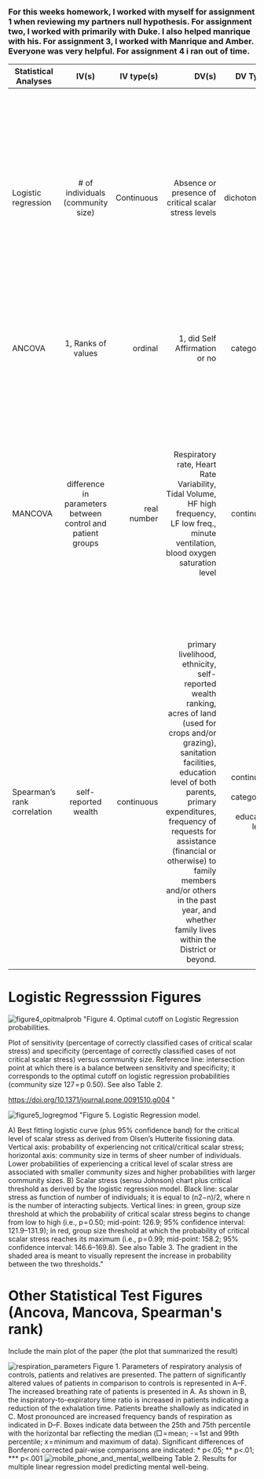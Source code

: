 ### For this weeks homework, I worked with myself for assignment 1 when reviewing my partners null hypothesis. For assignment two, I worked with primarily with Duke. I also helped manrique with his. For assignment 3, I worked with Manrique and Amber. Everyone was very helpful. For assignment 4 i ran out of time. 

|  **Statistical Analyses**     | **IV(s)**         | **IV type(s)** | **DV(s)**       | **DV Types**  | **Control Var.** |**Q to be answered**|**H0**      | **alpha** |**Link to paper**|
| ------------- |:-------------:| ----------:|------------:|----------:|-------------:|---------------:|-------:|------:|------------:|
| Logistic regression |# of individuals (community size)| Continuous |Absence or presence of critical scalar stress levels|dichotomous| Hutterties of North America(control group|What is the relationship btw. community size + scalar stress levels in archaelogical communites when size can be estimated? Is there a theshhold of community size that there is a higher propability of a critical scalar stress levels?|test group(s) scalar stress level threshold <= control group scalar stress level threshold| 0.05|https://journals.plos.org/plosone/article?id=10.1371/journal.pone.0091510#s4 |
ANCOVA	| 1, Ranks of values | ordinal | 1, did Self Affirmation or no| categorical | 1, age | continuous (could also be categorical) | 	Do participants in self-affirmation rak  value significantly higher than control group | Ranks test groups <= Ranks control group | 0.05 | [Self-Affirmation Improves Problem-Solving under Stress](http://journals.plos.org/plosone/article?id=10.1371/journal.pone.0062593) |
MANCOVA  |difference in parameters between control and patient groups|real number|Respiratory rate, Heart Rate Variability, Tidal Volume, HF high frequency, LF low freq., minute ventilation, blood oxygen saturation level|continuous|sickness indicator|categorical|are there differences for respiratory parameters (breathing rate, rapid shallow breathing index, minute volume, ratio of inspiration and exhalation, RMMSDResp, LFResp, MFResp, HFResp, VHF1Resp, tidal volume, RMMSDTV, LFTV, HFTV) between all three groups?|$$H_0: parameter_{control} = parameter_{patient}$$|0.001|[The Phrenic Component of Acute Schizophrenia – A Name and Its Physiological Reality](https://journals.plos.org/plosone/article?id=10.1371/journal.pone.0033459)
Spearman’s rank correlation  |self-reported wealth|continuous|primary livelihood, ethnicity, self-reported wealth ranking, acres of land (used for crops and/or grazing), sanitation facilities, education level of both parents, primary expenditures, frequency of requests for assistance (financial or otherwise) to family members and/or others in the past year, and whether family lives within the District or beyond.|continuous and categorical (e.g. education level)|mobile phone ownership|indicator variable (categorical)|self-reported wealth was significantly, positively correlated with other indicators of wealth|$$H_0: \rho = 0 $$ | p \sim 0.013 | [Mobile Phones and Mental Well-Being: Initial Evidence Suggesting the Importance of Staying Connected to Family in Rural, Remote Communities in Uganda](https://journals.plos.org/plosone/article?id=10.1371/journal.pone.0169819)
||||||||


# Logistic Regresssion Figures

![figure4_opitmalprob](https://user-images.githubusercontent.com/41444592/47115682-51a61400-d22d-11e8-9a38-aa720bb3ce87.png)
"Figure 4. Optimal cutoff on Logistic Regression probabilities.

Plot of sensitivity (percentage of correctly classified cases of critical scalar stress) and specificity (percentage of correctly classified cases of not critical scalar stress) versus community size. Reference line: intersection point at which there is a balance between sensitivity and specificity; it corresponds to the optimal cutoff on logistic regression probabilities (community size 127 = p 0.50). See also Table 2.

https://doi.org/10.1371/journal.pone.0091510.g004 "

![figure5_logregmod](https://user-images.githubusercontent.com/41444592/47115685-536fd780-d22d-11e8-806b-07b66c1777a5.png)
"Figure 5. Logistic Regression model.

A) Best fitting logistic curve (plus 95% confidence band) for the critical level of scalar stress as derived from Olsen’s Hutterite fissioning data. Vertical axis: probability of experiencing not critical/critical scalar stress; horizontal axis: community size in terms of sheer number of individuals. Lower probabilities of experiencing a critical level of scalar stress are associated with smaller community sizes and higher probabilities with larger community sizes. B) Scalar stress (sensu Johnson) chart plus critical threshold as derived by the logistic regression model. Black line: scalar stress as function of number of individuals; it is equal to (n2−n)/2, where n is the number of interacting subjects. Vertical lines: in green, group size threshold at which the probability of critical scalar stress begins to change from low to high (i.e., p = 0.50; mid-point: 126.9; 95% confidence interval: 121.9–131.9); in red, group size threshold at which the probability of critical scalar stress reaches its maximum (i.e., p = 0.99; mid-point: 158.2; 95% confidence interval: 146.6–169.8). See also Table 3. The gradient in the shaded area is meant to visually represent the increase in probability between the two thresholds."


# Other Statistical Test Figures (Ancova, Mancova, Spearman's rank)
  
Include the main plot of the paper (the plot that summarized the result)

![respiration_parameters](https://user-images.githubusercontent.com/41444592/47116279-2d4b3700-d22f-11e8-9ab6-e1103919eb10.png)
Figure 1. Parameters of respiratory analysis of controls, patients and relatives are presented.
The pattern of significantly altered values of patients in comparison to controls is represented in A–F. The increased breathing rate of patients is presented in A. As shown in B, the inspiratory-to-expiratory time ratio is increased in patients indicating a reduction of the exhalation time. Patients breathe shallowly as indicated in C. Most pronounced are increased frequency bands of respiration as indicated in D–F. Boxes indicate data between the 25th and 75th percentile with the horizontal bar reflecting the median (□ = mean; - = 1st and 99th percentile; x = minimum and maximum of data). Significant differences of Bonferoni corrected pair-wise comparisons are indicated: * p<.05; ** p<.01; *** p<.001
![mobile_phone_and_mental_wellbeing](https://user-images.githubusercontent.com/41444592/47116281-2fad9100-d22f-11e8-8c1d-1ee8dc09a554.png)
Table 2. Results for multiple linear regression model predicting mental well-being.
